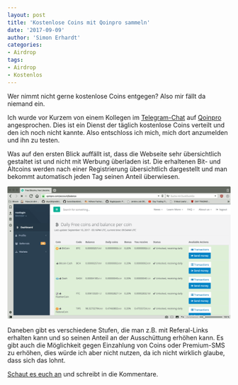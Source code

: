```yaml
---
layout: post
title: 'Kostenlose Coins mit Qoinpro sammeln'
date: '2017-09-09'
author: 'Simon Erhardt'
categories:
- Airdrop
tags:
- Airdrop
- Kostenlos
---
```


Wer nimmt nicht gerne kostenlose Coins entgegen? Also mir fällt da niemand ein.

Ich wurde vor Kurzem von einem Kollegen im [Telegram-Chat](https://t.me/coinium_ch) auf [Qoinpro](https://qoinpro.com/f24dc1ae7a17e0de5f9ab04daa812bbd) angesprochen. Dies ist ein Dienst der täglich kostenlose Coins verteilt und den ich noch nicht kannte. Also entschloss ich mich, mich dort anzumelden und ihn zu testen. 

Was auf den ersten Blick auffällt ist, dass die Webseite sehr übersichtlich gestaltet ist und nicht mit Werbung überladen ist. Die erhaltenen Bit- und Altcoins werden nach einer Registrierung übersichtlich dargestellt und man bekommt automatisch jeden Tag seinen Anteil überwiesen. 

<a href="https://qoinpro.com/f24dc1ae7a17e0de5f9ab04daa812bbd"><img class="img-thumbnail" src="/img/qoinpro.png"></a>

Daneben gibt es verschiedene Stufen, die man z.B. mit Referal-Links erhalten kann und so seinen Anteil an der Ausschüttung erhöhen kann. Es gibt auch die Möglichkeit gegen Einzahlung von Coins oder Premium-SMS zu erhöhen, dies würde ich aber nicht nutzen, da ich nicht wirklich glaube, dass sich das lohnt. 

[Schaut es euch an](https://qoinpro.com/f24dc1ae7a17e0de5f9ab04daa812bbd) und schreibt in die Kommentare.
